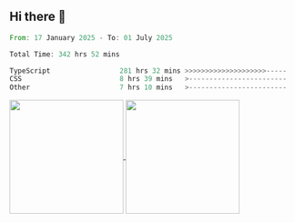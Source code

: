 ## Hi there 👋
<!--START_SECTION:waka-->

```rust
From: 17 January 2025 - To: 01 July 2025

Total Time: 342 hrs 52 mins

TypeScript                 281 hrs 32 mins >>>>>>>>>>>>>>>>>>>>-----   80.43 %
CSS                        8 hrs 39 mins   >------------------------   02.47 %
Other                      7 hrs 10 mins   >------------------------   02.05 %
```

<!--END_SECTION:waka-->

<a href="https://github.com/anuraghazra/github-readme-stats">
  <img height=200 align="center" src="https://github-readme-stats.vercel.app/api/top-langs/?username=paulgeorge35&layout=donut&langs_count=5&theme=transparent" />
</a>
<a href="https://github.com/anuraghazra/convoychat">
  <img height=200 align="center" src="https://github-readme-stats.vercel.app/api?username=paulgeorge35&show_icons=true&show=prs_merged&theme=transparent&rank_icon=github" />
</a>
